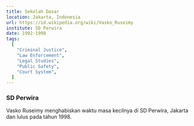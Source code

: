 ```yaml
---
title: Sekolah Dasar
location: Jakarta, Indonesia
url: https://id.wikipedia.org/wiki/Vasko_Ruseimy
institute: SD Perwira
date: 1992-1998
tags:
  [
    "Criminal Justice",
    "Law Enforcement",
    "Legal Studies",
    "Public Safety",
    "Court System",
  ]
---
```


### SD Perwira

Vasko Ruseimy menghabiskan waktu masa kecilnya di SD Perwira, Jakarta dan lulus pada tahun 1998.
